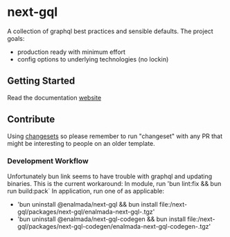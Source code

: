 # next-gql

A collection of graphql best practices and sensible defaults.  The project goals:
* production ready with minimum effort
* config options to underlying technologies (no lockin)

## Getting Started
Read the documentation [website](https://next-gql-tau.vercel.app/)

## Contribute
Using [changesets](https://github.com/changesets/changesets) so please remember to run "changeset" with any PR that might be interesting to people on an older template.

### Development Workflow
Unfortunately bun link seems to have trouble with graphql and updating binaries.  This is the current workaround:
In module, run 'bun lint:fix && bun run build:pack`
In application, run one of as applicable:
* 'bun uninstall @enalmada/next-gql && bun install file:<path>/next-gql/packages/next-gql/enalmada-next-gql-<version>.tgz'
* 'bun uninstall @enalmada/next-gql-codegen && bun install file:<path>/next-gql/packages/next-gql-codegen/enalmada-next-gql-codegen-<version>.tgz'

